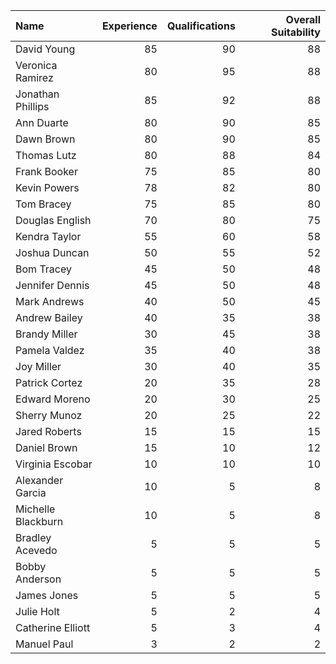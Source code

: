 | Name               |   Experience |   Qualifications |   Overall Suitability |
|:-------------------|-------------:|-----------------:|----------------------:|
| David Young        |           85 |               90 |                    88 |
| Veronica Ramirez   |           80 |               95 |                    88 |
| Jonathan Phillips  |           85 |               92 |                    88 |
| Ann Duarte         |           80 |               90 |                    85 |
| Dawn Brown         |           80 |               90 |                    85 |
| Thomas Lutz        |           80 |               88 |                    84 |
| Frank Booker       |           75 |               85 |                    80 |
| Kevin Powers       |           78 |               82 |                    80 |
| Tom Bracey         |           75 |               85 |                    80 |
| Douglas English    |           70 |               80 |                    75 |
| Kendra Taylor      |           55 |               60 |                    58 |
| Joshua Duncan      |           50 |               55 |                    52 |
| Bom Tracey         |           45 |               50 |                    48 |
| Jennifer Dennis    |           45 |               50 |                    48 |
| Mark Andrews       |           40 |               50 |                    45 |
| Andrew Bailey      |           40 |               35 |                    38 |
| Brandy Miller      |           30 |               45 |                    38 |
| Pamela Valdez      |           35 |               40 |                    38 |
| Joy Miller         |           30 |               40 |                    35 |
| Patrick Cortez     |           20 |               35 |                    28 |
| Edward Moreno      |           20 |               30 |                    25 |
| Sherry Munoz       |           20 |               25 |                    22 |
| Jared Roberts      |           15 |               15 |                    15 |
| Daniel Brown       |           15 |               10 |                    12 |
| Virginia Escobar   |           10 |               10 |                    10 |
| Alexander Garcia   |           10 |                5 |                     8 |
| Michelle Blackburn |           10 |                5 |                     8 |
| Bradley Acevedo    |            5 |                5 |                     5 |
| Bobby Anderson     |            5 |                5 |                     5 |
| James Jones        |            5 |                5 |                     5 |
| Julie Holt         |            5 |                2 |                     4 |
| Catherine Elliott  |            5 |                3 |                     4 |
| Manuel Paul        |            3 |                2 |                     2 |